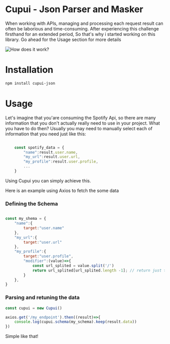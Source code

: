 # Cupui - Json Parser and Masker

When working with APIs, managing and processing each request result can often be laborious and time-consuming. After experiencing this challenge firsthand for an extended period, So that's why i started working on this library. Go ahead for the Usage section for more details

![How does it work?](https://github.com/jamesmacedo/cupui-json/assets/158512794/7fdddf02-81cc-4b87-bf83-025734c0f90d)

# Installation

```bash
npm install cupui-json
```

# Usage 

Let's imagine that you'are consuming the Spotify Api, so there are many information that you don't actually really need to use in your project. What you have to do then? Usually you may need to manually select each of information that you need just like this:

```javascript

    const spotify_data = {
        "name":result.user.name,
        "my_url":result.user.url,
        "my_profile":result.user.profile,
        ...
    }

```

Using Cupui you can simply achieve this.

Here is an example using Axios to fetch the some data
### Defining the Schema 

```javascript

const my_shema = {
    "name":{
        target:"user.name"
    }, 
    "my_url":{
        target:"user.url"
    },
    "my_profile":{
        target:"user.profile",
        "modifier":(value)=>{
            const url_splited = value.split('/')
            return url_splited[url_splited.length -1]; // return just the file name, normally described as 'profile.png' 
        }
    },
}
```
### Parsing and retuning the data

```javascript
const cupui = new Cupui()

axios.get('/my_endpoint').then((result)=>{
	console.log(cupui.schema(my_schema).keep(result.data)) 
})
```

Simple like that!
